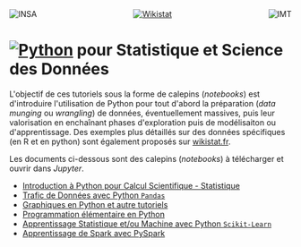 <center>
<a href="http://www.insa-toulouse.fr/" ><img src="http://www.math.univ-toulouse.fr/~besse/Wikistat/Images/logo-insa.jpg" style="float:left; max-width: 100px; display: inline" alt="INSA"/></a> 
<a href="http://wikistat.fr/" ><img src="http://www.math.univ-toulouse.fr/~besse/Wikistat/Images/wikistat.jpg" style="max-width: 200px; display: inline"  alt="Wikistat"/></a>
<a href="http://www.math.univ-toulouse.fr/" ><img src="http://www.math.univ-toulouse.fr/~besse/Wikistat/Images/logo_imt.jpg" style="float:right; max-width: 200px; display: inline" alt="IMT"/> </a>
</center>


# <a href="https://www.python.org/"><img src="https://upload.wikimedia.org/wikipedia/commons/thumb/f/f8/Python_logo_and_wordmark.svg/390px-Python_logo_and_wordmark.svg.png" style="max-width: 150px; display: inline" alt="Python"/></a> pour Statistique et Science des Données

L'objectif de ces tutoriels sous la forme de calepins (*notebooks*) est d'introduire l'utilisation de Python pour tout d'abord la préparation (*data munging* ou *wrangling*) de données, éventuellement massives, puis leur valorisation en enchaînant phases d'exploration puis de modélisaiton ou d'apprentissage. Des exemples plus détaillés sur des données spécifiques (en R et en python) sont également proposés sur [wikistat.fr](\http://wikistat.fr).

Les documents ci-dessous sont des calepins (*notebooks*) à télécharger et ouvrir dans *Jupyter*.

* [Introduction à Python pour  Calcul Scientifique - Statistique](https://github.com/fylb3/Wikistat-Intro-Python/blob/master/Cal1-introPython.ipynb)
* [Trafic de Données avec Python `Pandas`](https://github.com/fylb3/Wikistat-Intro-Python/blob/master/Cal2-PythonPandas.ipynb)
* [Graphiques en Python et autre tutoriels](https://github.com/fylb3/Wikistat-Intro-Python/blob/master/Cal3-PythonGraphes.ipynb)
* [Programmation élémentaire en Python](http://wikistat.fr/Notebooks/Cal4-PythonProgram.ipynb)
* [Apprentissage Statistique et/ou Machine avec Python `Scikit-Learn`](https://github.com/fylb3/Wikistat-Intro-Python/blob/master/Cal5-PythonSklearn.ipynb)
* [Apprentissage de Spark avec PySpark](http://wikistat.fr/Notebooks/Cal6-PythonSpark.ipynb)
